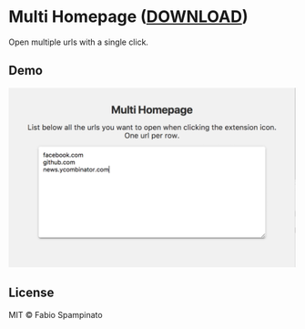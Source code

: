 # Multi Homepage ([DOWNLOAD](https://chrome.google.com/webstore/detail/multi-homepage/ndepbcaahckdllkanlbnpdlkofblebfn))

Open multiple urls with a single click.

## Demo

<p align="center">
  <img src="resources/screenshots/options.png" width="750" alt="Options">
</p>

## License

MIT © Fabio Spampinato
